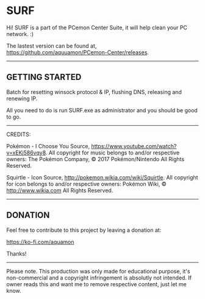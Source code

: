 # SURF

Hi! SURF is a part of the PCemon Center Suite, it will help clean your PC network. :)

The lastest version can be found at, https://github.com/aquuamon/PCemon-Center/releases.

-----------
GETTING STARTED
---
Batch for resetting winsock protocol & IP, flushing DNS, releasing and renewing IP.

All you need to do is run SURF.exe as administrator and you should be good to go.


-----------
CREDITS:

Pokémon - I Choose You
Source, https://www.youtube.com/watch?v=xEKj586vqy8.
All copyright for music belongs to and/or respective owners:
The Pokémon Company, © 2017 Pokémon/Nintendo All Rights Reserved.


Squirtle - Icon
Source, http://pokemon.wikia.com/wiki/Squirtle.
All copyright for icon belongs to and/or respective owners:
Pokémon Wiki, © http://www.wikia.com All Rights Reserved.

-----------
DONATION
---
Feel free to contribute to this project by leaving a donation at:

https://ko-fi.com/aquamon

Thanks!

-----------
Please note.
This production was only made for educational purpose, it's non-commercial and a copyright infringement is absolutly not intended. If owner reads this and want me to remove respective content, just let me know.
